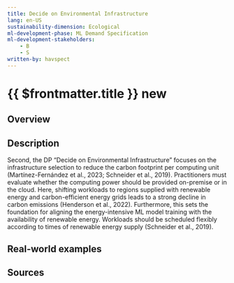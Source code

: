 ```yaml
---
title: Decide on Environmental Infrastructure
lang: en-US
sustainability-dimension: Ecological
ml-development-phase: ML Demand Specification
ml-development-stakeholders: 
    - B
    - S
written-by: havspect
---
```


<script setup>
import DPOverview from '../../components/DPOverview.vue'
</script>


# {{ $frontmatter.title }} <Badge type="tip">new</Badge>

## Overview
<DPOverview />

## Description
Second, the DP “Decide on Environmental Infrastructure” focuses on the infrastructure selection to reduce the carbon footprint per computing unit (Martínez-Fernández et al., 2023; Schneider et al., 2019). Practitioners must evaluate whether the computing power should be provided on-premise or in the cloud. Here, shifting workloads to regions supplied with renewable energy and carbon-efficient energy grids leads to a strong decline in carbon emissions (Henderson et al., 2022). Furthermore, this sets the foundation for aligning the energy-intensive ML model training with the availability of renewable energy. Workloads should be scheduled flexibly according to times of renewable energy supply (Schneider et al., 2019). 

## Real-world examples 


## Sources
